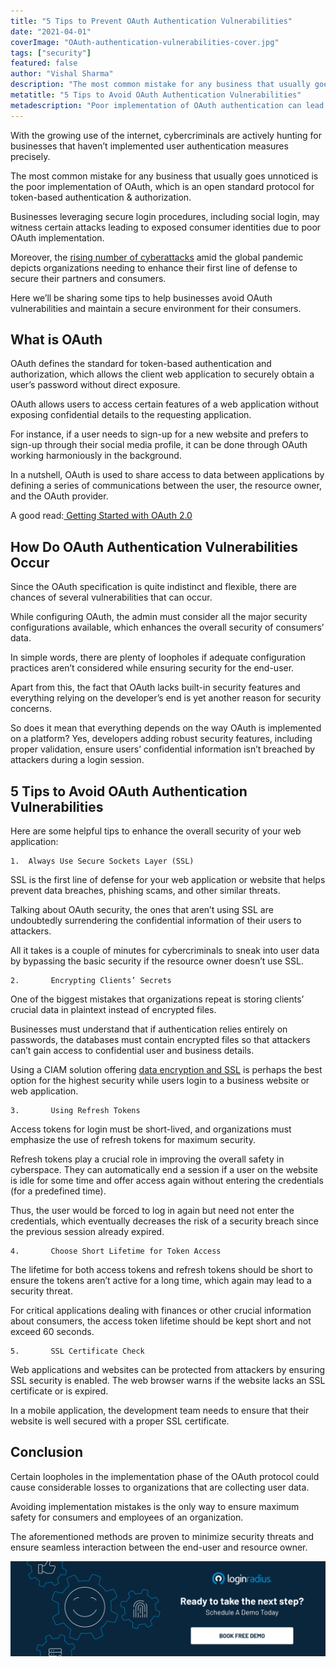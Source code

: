 ```yaml
---
title: "5 Tips to Prevent OAuth Authentication Vulnerabilities"
date: "2021-04-01"
coverImage: "OAuth-authentication-vulnerabilities-cover.jpg"
tags: ["security"]
featured: false 
author: "Vishal Sharma"
description: "The most common mistake for any business that usually goes unnoticed is the poor implementation of OAuth, which is an open standard for token-based authentication & authorization. Here’s an insightful read that highlights the major OAuth implementation vulnerabilities and tips to avoid them for maximum security."
metatitle: "5 Tips to Avoid OAuth Authentication Vulnerabilities"
metadescription: "Poor implementation of OAuth authentication can lead to security breaches. Here are 5 tips to avoid OAuth authentication vulnerabilities for enhanced security."
---
```


With the growing use of the internet, cybercriminals are actively hunting for businesses that haven’t implemented user authentication measures precisely.

The most common mistake for any business that usually goes unnoticed is the poor implementation of OAuth, which is an open standard protocol for token-based authentication & authorization. 

Businesses leveraging secure login procedures, including social login, may witness certain attacks leading to exposed consumer identities due to poor OAuth implementation.

Moreover, the [rising number of cyberattacks](https://www.loginradius.com/blog/start-with-identity/2020/05/cyber-threats-business-risk-covid-19/) amid the global pandemic depicts organizations needing to enhance their first line of defense to secure their partners and consumers.

Here we’ll be sharing some tips to help businesses avoid OAuth vulnerabilities and maintain a secure environment for their consumers.


## What is OAuth

OAuth defines the standard for token-based authentication and authorization, which allows the client web application to securely obtain a user’s password without direct exposure.

OAuth allows users to access certain features of a web application without exposing confidential details to the requesting application.

For instance, if a user needs to sign-up for a new website and prefers to sign-up through their social media profile, it can be done through OAuth working harmoniously in the background.

In a nutshell, OAuth is used to share access to data between applications by defining a series of communications between the user, the resource owner, and the OAuth provider.

A good read:[ Getting Started with OAuth 2.0](https://www.loginradius.com/blog/async/oauth2/)


## How Do OAuth Authentication Vulnerabilities Occur

Since the OAuth specification is quite indistinct and flexible, there are chances of several vulnerabilities that can occur.

While configuring OAuth, the admin must consider all the major security configurations available, which enhances the overall security of consumers’ data.

In simple words, there are plenty of loopholes if adequate configuration practices aren’t considered while ensuring security for the end-user.

Apart from this, the fact that OAuth lacks built-in security features and everything relying on the developer’s end is yet another reason for security concerns.

So does it mean that everything depends on the way OAuth is implemented on a platform? Yes, developers adding robust security features, including proper validation, ensure users’ confidential information isn’t breached by attackers during a login session.


## 5 Tips to Avoid OAuth Authentication Vulnerabilities

Here are some helpful tips to enhance the overall security of your web application:


    1.  Always Use Secure Sockets Layer (SSL)

SSL is the first line of defense for your web application or website that helps prevent data breaches, phishing scams, and other similar threats.

Talking about OAuth security, the ones that aren’t using SSL are undoubtedly surrendering the confidential information of their users to attackers.

All it takes is a couple of minutes for cybercriminals to sneak into user data by bypassing the basic security if the resource owner doesn’t use SSL.


    2.       Encrypting Clients’ Secrets

One of the biggest mistakes that organizations repeat is storing clients’ crucial data in plaintext instead of encrypted files.

Businesses must understand that if authentication relies entirely on passwords, the databases must contain encrypted files so that attackers can’t gain access to confidential user and business details.

Using a CIAM solution offering [data encryption and SSL](https://www.loginradius.com/blog/async/lets-encrypt-with-ssl-certificates/) is perhaps the best option for the highest security while users login to a business website or web application.


    3.       Using Refresh Tokens

Access tokens for login must be short-lived, and organizations must emphasize the use of refresh tokens for maximum security.

Refresh tokens play a crucial role in improving the overall safety in cyberspace. They can automatically end a session if a user on the website is idle for some time and offer access again without entering the credentials (for a predefined time).

Thus, the user would be forced to log in again but need not enter the credentials, which eventually decreases the risk of a security breach since the previous session already expired.


    4.       Choose Short Lifetime for Token Access

The lifetime for both access tokens and refresh tokens should be short to ensure the tokens aren’t active for a long time, which again may lead to a security threat.

For critical applications dealing with finances or other crucial information about consumers, the access token lifetime should be kept short and not exceed 60 seconds.


    5.       SSL Certificate Check

Web applications and websites can be protected from attackers by ensuring SSL security is enabled. The web browser warns if the website lacks an SSL certificate or is expired.

In a mobile application, the development team needs to ensure that their website is well secured with a proper SSL certificate.


## Conclusion

Certain loopholes in the implementation phase of the OAuth protocol could cause considerable losses to organizations that are collecting user data.

Avoiding implementation mistakes is the only way to ensure maximum safety for consumers and employees of an organization.

The aforementioned methods are proven to minimize security threats and ensure seamless interaction between the end-user and resource owner.


[![book-free-demo-loginradius](../../assets/book-a-demo-loginradius.png)](https://www.loginradius.com/book-a-demo/)
